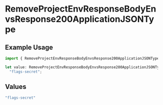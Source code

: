 # RemoveProjectEnvResponseBodyEnvsResponse200ApplicationJSONType

## Example Usage

```typescript
import { RemoveProjectEnvResponseBodyEnvsResponse200ApplicationJSONType } from "@vercel/sdk/models/operations/removeprojectenv.js";

let value: RemoveProjectEnvResponseBodyEnvsResponse200ApplicationJSONType =
  "flags-secret";
```

## Values

```typescript
"flags-secret"
```